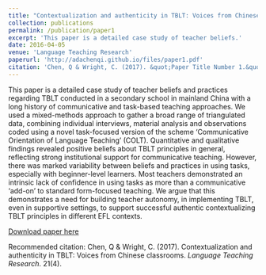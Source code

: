 ```yaml
---
title: "Contextualization and authenticity in TBLT: Voices from Chinese classrooms"
collection: publications
permalink: /publication/paper1
excerpt: 'This paper is a detailed case study of teacher beliefs.'
date: 2016-04-05
venue: 'Language Teaching Research'
paperurl: 'http://adachenqi.github.io/files/paper1.pdf'
citation: 'Chen, Q & Wright, C. (2017). &quot;Paper Title Number 1.&quot; <i>Language Teaching Research</i>. 21(4).'
---
```

This paper is a detailed case study of teacher beliefs and practices regarding TBLT conducted in a secondary school in mainland China with a long history of communicative and task-based teaching approaches. We used a mixed-methods approach to gather a broad range of triangulated data, combining individual interviews, material analysis and observations coded using a novel task-focused version of the scheme ‘Communicative Orientation of Language Teaching’ (COLT). Quantitative and qualitative findings revealed positive beliefs about TBLT principles in general, reflecting strong institutional support for communicative teaching. However, there was marked variability between beliefs and practices in using tasks, especially with beginner-level learners. Most teachers demonstrated an intrinsic lack of confidence in using tasks as more than a communicative ‘add-on’ to standard form-focused teaching. We argue that this demonstrates a need for building teacher autonomy, in implementing TBLT, even in supportive settings, to support successful authentic contextualizing TBLT principles in different EFL contexts.

[Download paper here](http://adachenqi.github.io/files/paper1.pdf)

Recommended citation: Chen, Q & Wright, C. (2017). Contextualization and authenticity in TBLT: Voices from Chinese classrooms. <i>Language Teaching Research</i>. 21(4).
